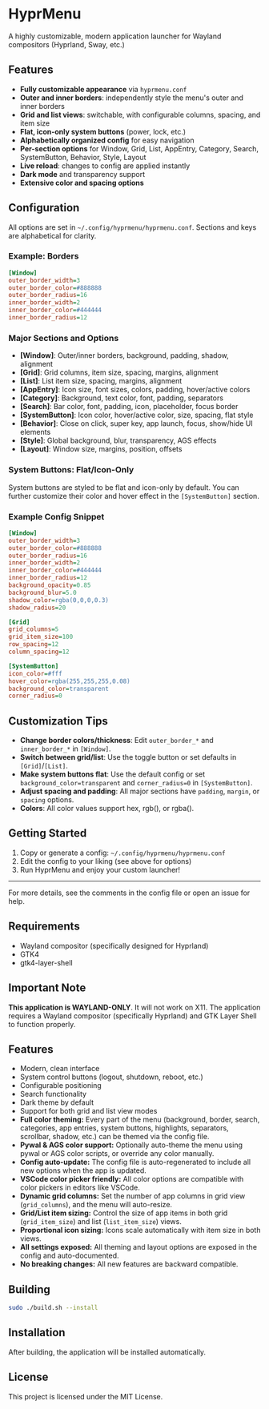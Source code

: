 # HyprMenu

A highly customizable, modern application launcher for Wayland compositors (Hyprland, Sway, etc.)

## Features
- **Fully customizable appearance** via `hyprmenu.conf`
- **Outer and inner borders**: independently style the menu's outer and inner borders
- **Grid and list views**: switchable, with configurable columns, spacing, and item size
- **Flat, icon-only system buttons** (power, lock, etc.)
- **Alphabetically organized config** for easy navigation
- **Per-section options** for Window, Grid, List, AppEntry, Category, Search, SystemButton, Behavior, Style, Layout
- **Live reload**: changes to config are applied instantly
- **Dark mode** and transparency support
- **Extensive color and spacing options**

## Configuration
All options are set in `~/.config/hyprmenu/hyprmenu.conf`. Sections and keys are alphabetical for clarity.

### Example: Borders
```ini
[Window]
outer_border_width=3
outer_border_color=#888888
outer_border_radius=16
inner_border_width=2
inner_border_color=#444444
inner_border_radius=12
```

### Major Sections and Options
- **[Window]**: Outer/inner borders, background, padding, shadow, alignment
- **[Grid]**: Grid columns, item size, spacing, margins, alignment
- **[List]**: List item size, spacing, margins, alignment
- **[AppEntry]**: Icon size, font sizes, colors, padding, hover/active colors
- **[Category]**: Background, text color, font, padding, separators
- **[Search]**: Bar color, font, padding, icon, placeholder, focus border
- **[SystemButton]**: Icon color, hover/active color, size, spacing, flat style
- **[Behavior]**: Close on click, super key, app launch, focus, show/hide UI elements
- **[Style]**: Global background, blur, transparency, AGS effects
- **[Layout]**: Window size, margins, position, offsets

### System Buttons: Flat/Icon-Only
System buttons are styled to be flat and icon-only by default. You can further customize their color and hover effect in the `[SystemButton]` section.

### Example Config Snippet
```ini
[Window]
outer_border_width=3
outer_border_color=#888888
outer_border_radius=16
inner_border_width=2
inner_border_color=#444444
inner_border_radius=12
background_opacity=0.85
background_blur=5.0
shadow_color=rgba(0,0,0,0.3)
shadow_radius=20

[Grid]
grid_columns=5
grid_item_size=100
row_spacing=12
column_spacing=12

[SystemButton]
icon_color=#fff
hover_color=rgba(255,255,255,0.08)
background_color=transparent
corner_radius=0
```

## Customization Tips
- **Change border colors/thickness**: Edit `outer_border_*` and `inner_border_*` in `[Window]`.
- **Switch between grid/list**: Use the toggle button or set defaults in `[Grid]`/`[List]`.
- **Make system buttons flat**: Use the default config or set `background_color=transparent` and `corner_radius=0` in `[SystemButton]`.
- **Adjust spacing and padding**: All major sections have `padding`, `margin`, or `spacing` options.
- **Colors**: All color values support hex, rgb(), or rgba().

## Getting Started
1. Copy or generate a config: `~/.config/hyprmenu/hyprmenu.conf`
2. Edit the config to your liking (see above for options)
3. Run HyprMenu and enjoy your custom launcher!

---

For more details, see the comments in the config file or open an issue for help.

## Requirements

- Wayland compositor (specifically designed for Hyprland)
- GTK4
- gtk4-layer-shell

## Important Note

**This application is WAYLAND-ONLY**. It will not work on X11. The application requires a Wayland compositor (specifically Hyprland) and GTK Layer Shell to function properly.

## Features

- Modern, clean interface
- System control buttons (logout, shutdown, reboot, etc.)
- Configurable positioning
- Search functionality
- Dark theme by default
- Support for both grid and list view modes
- **Full color theming:** Every part of the menu (background, border, search, categories, app entries, system buttons, highlights, separators, scrollbar, shadow, etc.) can be themed via the config file.
- **Pywal & AGS color support:** Optionally auto-theme the menu using pywal or AGS color scripts, or override any color manually.
- **Config auto-update:** The config file is auto-regenerated to include all new options when the app is updated.
- **VSCode color picker friendly:** All color options are compatible with color pickers in editors like VSCode.
- **Dynamic grid columns:** Set the number of app columns in grid view (`grid_columns`), and the menu will auto-resize.
- **Grid/List item sizing:** Control the size of app items in both grid (`grid_item_size`) and list (`list_item_size`) views.
- **Proportional icon sizing:** Icons scale automatically with item size in both views.
- **All settings exposed:** All theming and layout options are exposed in the config and auto-documented.
- **No breaking changes:** All new features are backward compatible.

## Building

```bash
sudo ./build.sh --install
```

## Installation

After building, the application will be installed automatically.

## License

This project is licensed under the MIT License. 
